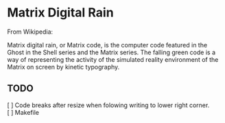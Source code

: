# Matrix Digital Rain

From Wikipedia:

Matrix digital rain, or Matrix code, is the computer code featured in the Ghost in the Shell series and the Matrix series. The falling green code is a way of representing the activity of the simulated reality environment of the Matrix on screen by kinetic typography.

## TODO

[ ] Code breaks after resize when folowing writing to lower right corner.  
[ ] Makefile
